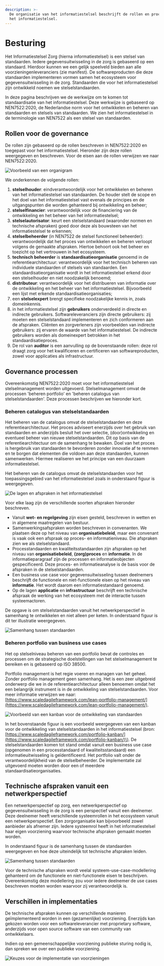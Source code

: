 ```yaml
---
description: >-
  De organisatie van het informatiestelsel beschrijft de rollen en processen in
  het informatiestelsel.
---
```


# Besturing

Het Informatiestelsel Zorg \(hierna informatiestelsel\) is een stelsel van standaarden. Iedere gegevensuitwisseling in de zorg is gebaseerd op een standaard. Hierdoor kunnen we een gelijk speelveld bieden aan alle voorzieningenleveranciers \(zie manifest\). De softwareproducten die deze standaarden implementeren vormen samen het ecosysteem voor gegevensuitwisseling in de zorg. Standaarden die voor het informatiestelsel zijn ontwikkeld noemen we stelselstandaarden.

In deze pagina beschrijven we de werkwijze om te komen tot standaardisatie van het informatiestelsel. Deze werkwijze is gebaseerd op NEN7522:2020, de Nederlandse norm voor het ontwikkelen en beheren van standaarden en stelsels van standaarden. We zien het informatiestelsel in de terminologie van NEN7522 als een stelsel van standaarden.

## Rollen voor de governance

De rollen zijn gebaseerd op de rollen beschreven in NEN7522:2020 en toegepast voor het informatiestelsel. Hieronder zijn deze rollen weergegeven en beschreven. Voor de eisen aan de rollen verwijzen we naar NEN7522:2020.

![Voorbeeld van een organigram](../../.gitbook/assets/organigram.svg)

We onderkennen de volgende rollen:

1. **stelselhouder**: eindverantwoordelijk voor het ontwikkelen en beheren van het informatiestelsel van standaarden. De houder stelt de scope en het doel van het informatiestelsel vast evenals de principes en de uitgangspunten die worden gehanteerd bij ontwikkeling en beheer;
2. **stelselfinancier**: verantwoordelijk voor de financiering van de ontwikkeling en het beheer van het informatiestelsel;
3. **stelselautorisator**: keurt een stelselstandaard \(waaronder normen en technische afspraken\) goed door deze als bouwsteen van het informatiestelsel te erkennen;
4. **stelselbeheerder** \(in NEN7522 de stelsel functioneel beheerder\): verantwoordelijk dat het proces van ontwikkelen en beheren verloopt volgens de gemaakte afspraken. Hiertoe behoort ook het beheer en toezicht op het vertrouwen in het ecosysteem.
5. **technisch beheerder** is **standaardisatieorganisatie** genoemd in de referentiearchitectuur: verantwoordelijk voor het technisch beheren van individuele standaarden of stelsels van standaarden. Een standaardisatieorganisatie wordt in het informatiestelsel erkend door een stelselhouder en niet noodzakelijk benoemd;
6. **distributeur**: verantwoordelijk voor het distribueren van informatie over de ontwikkeling en het beheer van het informatiestelsel. Bijvoorbeeld een lijst met erkende standaardisatieorganisaties;
7. een **stelselexpert** brengt specifieke noodzakelijke kennis in, zoals domeinkennis.
8. in het informatiestelsel zijn **gebruikers** onderverdeeld in directe en indirecte gebruikers. Softwareleveranciers zijn directe gebruikers: zij moeten een stelselstandaard implementeren en zich conformeren aan de afspraken. Cliënten en zorgverleners zijn voorbeelden van indirecte gebruikers: zij ervaren de waarde van het informatiestelsel. De indirecte gebruikers worden als domeinexpert betrokken in het standaardisatieproces.
9. De rol van **auditor** is een aanvulling op de bovenstaande rollen: deze rol draagt zorg voor het kwalificeren en certificeren van softwareproducten, zowel voor applicaties als infrastructuur.

## Governance processen

Overeenkomstig NEN7522:2020 moet voor het informatiestelsel stelselmanagement worden uitgevoerd. Stelselmanagement omvat de processen 'beheren portfolio' en 'beheren catalogus van stelselstandaarden'. Deze processen beschrijven we hieronder kort.

### Beheren catalogus van stelselstandaarden

Het beheren van de catalogus omvat de stelselstandaarden en deze referentiearchitectuur. Het proces adviseert enerzijds over het gebruik van standaarden en anderzijds besluit het over selectie, \(door\)ontwikkeling en eventueel beheer van nieuwe stelselstandaarden. Dit op basis van de referentiearchitectuur om de samenhang te bewaken. Doel van het proces is hergebruik van standaarden te bevorderen zonder innovatie af te remmen en te borgen dat elementen die voldoen aan deze standaarden, kunnen samenwerken. Hiermee realiseren we het principe van een duurzaam informatiestelsel.

Het beheren van de catalogus omvat de stelselstandaarden voor het toepassingsgebied van het informatiestelsel zoals in onderstaand figuur is weergegeven.

![De lagen en afspraken in het informatiestelsel](../../.gitbook/assets/standards%20%281%29.svg)

Voor elke laag zijn de verschillende soorten afspraken hieronder beschreven.

* Vanuit **wet- en regelgeving** zijn eisen gesteld, beschreven in wetten en in algemene maatregelen van bestuur.
* Samenwerkingsafspraken worden beschreven in convenanten. We plaatsen deze op het niveau van **organisatiebeleid**, maar een convenant is vaak ook een afspraak op proces- en informatieniveau. Die afspraken zien we als stelselstandaard.
* Processtandaarden en kwaliteitsstandaarden zijn afspraken op het niveau van **organisatiebeleid**, **\(zorg\)proces** en **informatie**. In de informatieparagraaf zijn de processen en informatieobjecten gespecificeerd. Deze proces- en informatieanalyse is de basis voor de afspraken in de stelselstandaarden.
* Een business use case voor gegevensuitwisseling tussen deelnemers beschrijft de functionele en niet-functionele eisen op het niveau van **informatie**. Het wordt daarom een informatiestandaard genoemd.
* Op de lagen **applicatie** en **infrastructuur** beschrijft een technische afspraak de werking van het ecosysteem met de interactie tussen systeemactoren.

De opgave is om stelselstandaarden vanuit het netwerkperspectief in samenhang te ontwikkelen en niet alleen per keten. In onderstaand figuur is dit ter illustratie weergegeven.

![Samenhang tussen standaarden](../../.gitbook/assets/abstractbuildingblocks.svg)

### Beheren portfolio van business use cases

Het op stelselniveau beheren van een portfolio bevat de controles en processen om de strategische doelstellingen van het stelselmanagement te bereiken en is gebaseerd op ISO 38500.

Portfolio management is het regie voeren en managen van het geheel. Zonder portfolio management geen samenhang. Het is een zeer uitgebreid onderwerp die we in de referentiearchitectuur alleen benoemen omdat het een belangrijk instrument is in de ontwikkeling van stelselstandaarden. Voor meer informatie verwijzen we naar: [https://www.scaledagileframework.com/lean-portfolio-management/](https://www.scaledagileframework.com/lean-portfolio-management/).

![Voorbeeld van een kanban voor de ontwikkeling van standaarden](../../.gitbook/assets/portfolio.svg)

In het bovenstaande figuur is een voorbeeld weergegeven van een kanban voor de ontwikkeling van stelselstandaarden in het informatiestelsel \(bron: [https://www.scaledagileframework.com/portfolio-kanban/](https://www.scaledagileframework.com/portfolio-kanban/)\). De stelselstandaarden komen tot stand omdat vanuit een business use case \(opgenomen in een processtandaard of kwaliteitsstandaard\) een informatieuitwisseling is geïdentificeerd. Het portfolio valt onder de verantwoordelijkheid van de stelselbeheerder. De implementatie zal uitgevoerd moeten worden door een of meerdere standaardisatieorganisaties.

## Technische afspraken vanuit een netwerkperspectief

Een netwerkperspectief op zorg, een netwerkperspectief op gegevensuitwisseling in de zorg is een perspectief vanuit een deelnemer. Deze deelnemer heeft verschillende systeemrollen in het ecosysteem vanuit een netwerkperspectief. Een zorgorganisatie kan bijvoorbeeld zowel aanbieder als afnemer zijn. Iedere systeemrol heeft in het informatiestelsel haar eigen voorziening waarvoor technische afspraken gemaakt moeten worden.

In onderstaand figuur is de samenhang tussen de standaarden weergegeven en hoe deze uiteindelijk tot technische afspraken leiden.

![Samenhang tussen standaarden](../../.gitbook/assets/coherence%20%281%29.svg)

Voor de technische afspraken wordt veelal systeem-use-case-modellering gehanteerd om de functionele en niet-functionele eisen te beschrijven. Overeenkomstig deze modellering zou voor iedere deelnemer de use cases beschreven moeten worden waarvoor zij verantwoordelijk is.

## Verschillen in implementaties

De technische afspraken kunnen op verschillende manieren geïmplementeerd worden in een \(gezamenlijke\) voorziening. Enerzijds kan gekozen worden voor een softwareleverancier met proprietary software, anderzijds voor open source software van een community van ontwikkelaars.

Indien op een gemeenschappelijke voorziening publieke sturing nodig is, dan spreken we over een publieke voorziening.

![Keuzes voor de implementatie van voorzieningen](../../.gitbook/assets/implementation.svg)

